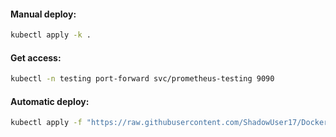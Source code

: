 #### Manual deploy:
```bash
kubectl apply -k .
```

#### Get access:
```bash
kubectl -n testing port-forward svc/prometheus-testing 9090
```

#### Automatic deploy:
```bash
kubectl apply -f "https://raw.githubusercontent.com/ShadowUser17/DockerTemplates/master/K8S/prometheus-testing/fluxcd-deploy.yml"
```
